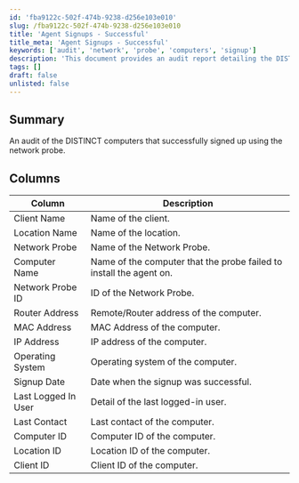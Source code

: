 ```yaml
---
id: 'fba9122c-502f-474b-9238-d256e103e010'
slug: /fba9122c-502f-474b-9238-d256e103e010
title: 'Agent Signups - Successful'
title_meta: 'Agent Signups - Successful'
keywords: ['audit', 'network', 'probe', 'computers', 'signup']
description: 'This document provides an audit report detailing the DISTINCT computers that successfully signed up using the network probe. It includes information about client names, locations, network probes, computer details, and signup dates, among other relevant data points.'
tags: []
draft: false
unlisted: false
---
```


## Summary

An audit of the DISTINCT computers that successfully signed up using the network probe.

## Columns

| Column                | Description                                                       |
|----------------------|-------------------------------------------------------------------|
| Client Name          | Name of the client.                                              |
| Location Name        | Name of the location.                                           |
| Network Probe        | Name of the Network Probe.                                      |
| Computer Name        | Name of the computer that the probe failed to install the agent on. |
| Network Probe ID     | ID of the Network Probe.                                        |
| Router Address       | Remote/Router address of the computer.                          |
| MAC Address          | MAC Address of the computer.                                    |
| IP Address           | IP address of the computer.                                     |
| Operating System     | Operating system of the computer.                               |
| Signup Date          | Date when the signup was successful.                            |
| Last Logged In User  | Detail of the last logged-in user.                              |
| Last Contact         | Last contact of the computer.                                   |
| Computer ID          | Computer ID of the computer.                                    |
| Location ID          | Location ID of the computer.                                    |
| Client ID            | Client ID of the computer.                                      |
